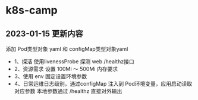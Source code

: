 # k8s-camp

## 2023-01-15 更新内容 
添加 Pod类型对象 yaml 和 configMap类型对象yaml
* 1、探活 使用livenessProbe 探测 web /healthz接口 
* 2、资源需求 设置 100Mi ～ 500Mi 内存要求
* 3、使用 env 固定设置环境参数
* 4、日常运维日志级别，通过configMap 注入到 Pod环境变量，应用启动读取对应参数 本地参数通过 /healthz 直接对外输出

